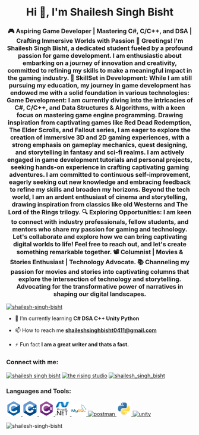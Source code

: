 <h1 align="center">Hi 👋, I'm Shailesh Singh Bisht</h1>
<h3 align="center">🎮 Aspiring Game Developer | Mastering C#, C/C++, and DSA | Crafting Immersive Worlds with Passion 
🌟 Greetings! I'm Shailesh Singh Bisht, a dedicated student fueled by a profound passion for game development. I am enthusiastic about embarking on a journey of innovation and creativity, committed to refining my skills to make a meaningful impact in the gaming industry. 
🎯 SkillSet in Development: While I am still pursuing my education, my journey in game development has endowed me with a solid foundation in various technologies: Game Development: I am currently diving into the intricacies of C#, C/C++, and Data Structures & Algorithms, with a keen focus on mastering game engine programming. Drawing inspiration from captivating games like Red Dead Redemption, The Elder Scrolls, and Fallout series, I am eager to explore the creation of immersive 3D and 2D gaming experiences, with a strong emphasis on gameplay mechanics, quest designing, and storytelling in fantasy and sci-fi realms.
I am actively engaged in game development tutorials and personal projects, seeking hands-on experience in crafting captivating gaming adventures. I am committed to continuous self-improvement, eagerly seeking out new knowledge and embracing feedback to refine my skills and broaden my horizons. 
Beyond the tech world, I am an ardent enthusiast of cinema and storytelling, drawing inspiration from classics like old Westerns and The Lord of the Rings trilogy. 
🔍 Exploring Opportunities: I am keen to connect with industry professionals, fellow students, and mentors who share my passion for gaming and technology. Let's collaborate and explore how we can bring captivating digital worlds to life! Feel free to reach out, and let's create something remarkable together. 
📽️ Columnist | Movies & Stories Enthusiast | Technology Advocate. 📚 Channeling my passion for movies and stories into captivating columns that explore the intersection of technology and storytelling. Advocating for the transformative power of narratives in shaping our digital landscapes.</h3>

<p align="left"> <a href="https://github.com/ryo-ma/github-profile-trophy"><img src="https://github-profile-trophy.vercel.app/?username=shailesh-singh-bisht" alt="shailesh-singh-bisht" /></a> </p>

- 🌱 I’m currently learning **C# DSA C++ Unity Python**

- 📫 How to reach me **shaileshsinghbisht0411@gmail.com**

- ⚡ Fun fact **I am a great writer and thats a fact.**

<h3 align="left">Connect with me:</h3>
<p align="left">
<a href="https://linkedin.com/in/shailesh singh bisht" target="blank"><img align="center" src="https://raw.githubusercontent.com/rahuldkjain/github-profile-readme-generator/master/src/images/icons/Social/linked-in-alt.svg" alt="shailesh singh bisht" height="30" width="40" /></a>
<a href="https://www.youtube.com/c/the rising studio" target="blank"><img align="center" src="https://raw.githubusercontent.com/rahuldkjain/github-profile-readme-generator/master/src/images/icons/Social/youtube.svg" alt="the rising studio" height="30" width="40" /></a>
<a href="https://www.leetcode.com/shailesh_singh_bisht" target="blank"><img align="center" src="https://raw.githubusercontent.com/rahuldkjain/github-profile-readme-generator/master/src/images/icons/Social/leet-code.svg" alt="shailesh_singh_bisht" height="30" width="40" /></a>
</p>

<h3 align="left">Languages and Tools:</h3>
<p align="left"> <a href="https://www.cprogramming.com/" target="_blank" rel="noreferrer"> <img src="https://raw.githubusercontent.com/devicons/devicon/master/icons/c/c-original.svg" alt="c" width="40" height="40"/> </a> <a href="https://www.w3schools.com/cpp/" target="_blank" rel="noreferrer"> <img src="https://raw.githubusercontent.com/devicons/devicon/master/icons/cplusplus/cplusplus-original.svg" alt="cplusplus" width="40" height="40"/> </a> <a href="https://www.w3schools.com/cs/" target="_blank" rel="noreferrer"> <img src="https://raw.githubusercontent.com/devicons/devicon/master/icons/csharp/csharp-original.svg" alt="csharp" width="40" height="40"/> </a> <a href="https://dotnet.microsoft.com/" target="_blank" rel="noreferrer"> <img src="https://raw.githubusercontent.com/devicons/devicon/master/icons/dot-net/dot-net-original-wordmark.svg" alt="dotnet" width="40" height="40"/> </a> <a href="https://www.mysql.com/" target="_blank" rel="noreferrer"> <img src="https://raw.githubusercontent.com/devicons/devicon/master/icons/mysql/mysql-original-wordmark.svg" alt="mysql" width="40" height="40"/> </a> <a href="https://postman.com" target="_blank" rel="noreferrer"> <img src="https://www.vectorlogo.zone/logos/getpostman/getpostman-icon.svg" alt="postman" width="40" height="40"/> </a> <a href="https://www.python.org" target="_blank" rel="noreferrer"> <img src="https://raw.githubusercontent.com/devicons/devicon/master/icons/python/python-original.svg" alt="python" width="40" height="40"/> </a> <a href="https://unity.com/" target="_blank" rel="noreferrer"> <img src="https://www.vectorlogo.zone/logos/unity3d/unity3d-icon.svg" alt="unity" width="40" height="40"/> </a> </p>

<p><img align="center" src="https://github-readme-stats.vercel.app/api/top-langs?username=shailesh-singh-bisht&show_icons=true&locale=en&layout=compact" alt="shailesh-singh-bisht" /></p>
